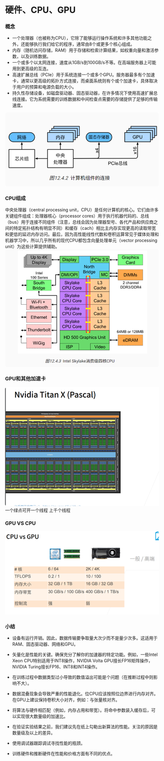 # 硬件、CPU、GPU
### 概念
* 一个处理器（也被称为CPU），它除了能够运行操作系统和许多其他功能之外，还能够执行我们给它的程序，通常由8个或更多个核心组成。  
* 内存（随机访问存储，RAM）用于存储和检索计算结果，如权重向量和激活参数，以及训练数据。  
* 一个或多个以太网连接，速度从1GB/s到100GB/s不等。在高端服务器上可能用到更高级的互连。  
* 高速扩展总线（PCIe）用于系统连接一个或多个GPU。服务器最多有个加速卡，通常以更高级的拓扑方式连接，而桌面系统则有个或个加速卡，具体取决于用户的预算和电源负载的大小。  
* 持久性存储设备，如磁盘驱动器、固态驱动器，在许多情况下使用高速扩展总线连接。它为系统需要的训练数据和中间检查点需要的存储提供了足够的传输速度。  

![](.硬件、CPU、GPU_images/6f3e6e7e.png)

### CPU组成
中央处理器（central processing unit，CPU）是任何计算机的核心。它们由许多关键组件组成：处理器核心（processor cores）用于执行机器代码的、总线（bus）用于连接不同组件（注意，总线会因为处理器型号、各代产品和供应商之间的特定拓扑结构有明显不同）和缓存（cach）相比主内存实现更高的读取带宽和更低的延迟内存访问。最后，因为高性能线性代数和卷积运算常见于媒体处理和机器学习中，所以几乎所有的现代CPU都包含向量处理单元（vector processing unit）为这些计算提供辅助。
![](.硬件、CPU、GPU_images/004e6ff3.png)

### GPU和其他加速卡
![](.硬件、CPU、GPU_images/0b97cbfc.png)
一个绿点可开一个线程 上千个线程
### GPU VS CPU

![](.硬件、CPU、GPU_images/d12c13b2.png)

### 小结
* 设备有运行开销。因此，数据传输要争取量大次少而不是量少次多。这适用于RAM、固态驱动器、网络和GPU。

* 矢量化是性能的关键。确保充分了解你的加速器的特定功能。例如，一些Intel Xeon CPU特别适用于INT8操作，NVIDIA Volta GPU擅长FP16矩阵操作，NVIDIA Turing擅长FP16、INT8和INT4操作。

* 在训练过程中数据类型过小导致的数值溢出可能是个问题（在推断过程中则影响不大）。

* 数据混叠现象会导致严重的性能退化。位CPU应该按照位边界进行内存对齐。在GPU上建议保持卷积大小对齐，例如：与张量核对齐。

* 将算法与硬件相匹配（例如，内存占用和带宽）。将命中参数装入缓存后，可以实现很大数量级的加速比。

* 在验证实验结果之前，我们建议先在纸上勾勒出新算法的性能。关注的原因是数量级及以上的差异。

* 使用调试器跟踪调试寻找性能的瓶颈。

* 训练硬件和推断硬件在性能和价格方面有不同的优点。